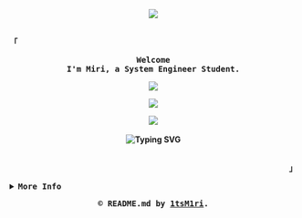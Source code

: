 <p align="center">
  <img
    src="https://capsule-render.vercel.app/api?type=waving&height=100&color=731433&reversal=false&textBg=false"
  />
<br />
<br />
<div align="justify">
  <p align="left">
    <strong>
      <samp>「</samp>
    </strong>
  </p>
  <p align="center">
    <samp>
      <b>
        Welcome
        <br />
        I'm Miri, a System Engineer Student.
        <br />
      <p align="center">
  <img
    src="https://visit-counter.vercel.app/counter.png?page=https%3A%2F%2Fgithub.com%2F1tsm1ri&s=20&c=731433&bg=00000000&no=2&ff=digi&tb=profile+visits%3A+&ta="
  />
        <br />
    <p align="center">
  <img
src="https://media.tenor.com/IjX29sgxJVAAAAAj/sleeping-cute.gif"
  />  
    <p align="center">
  <img
src="https://img.shields.io/badge/Miri_♡-black"
  />
    <br />
    <br />
      <img
        src="https://readme-typing-svg.demolab.com/?font=Iosevka&size=16&pause=1000&color=731433&center=true&vCenter=true&width=435&lines=Just+a+beginner+learning+how+to+code!+♡"
        alt="Typing SVG"
      />
    </samp>
      <br />
      </br>
    </samp>      
  </p>
  <p align="right">
    <strong>
      <samp>」</samp>
    </strong>
  </p>   
  <details>
    <summary>
      <samp>
        <b>More Info</b>
      </samp>
    </summary>
    <br />
    <h2></h2>
    <p align="center">
      <samp>
        ◜<a href="https://linktr.ee/1tsMiri">socials</a> ◌
        <a href="https://discordapp.com/users/517769985716912128">discord</a> ◌
        <a href="https://www.twitch.tv/1tsmiri">twitch</a> ◌
        <a href="mailto:tinymiricomms@gmail.com">contact</a>◞
      </samp>
    </p>
    <h2></h2>
    <br />
    <div align="center">
      <table>
        <tr>
          <td>
            <a href="#--------">
              <img
                align="center"
                alt="GitHub Stats"
                src="https://github-readme-stats.vercel.app/api/?username=1tsm1ri&show_icons=true&count_private=true&rank_icon=github&hide_border=true&theme=dark&font=Iosevka&title_color=73143b&icon_color=ececec&text_color=c1d9d9&bg_color=0d1117"
              />
            </a>
          </td>
          <td>
            <a href="#--------">
              <img
                align="center"
                alt="Top Language"
                src="https://github-readme-stats.vercel.app/api/top-langs/?username=1tsm1ri&layout=compact&hide_border=true&font=Iosevka&title_color=73143b&icon_color=ececec&text_color=c1d9d9&langs_count=16&theme=dark&bg_color=0d1117"
              />
            </a>
          </td>
        </tr>
      </table>
    </div>
  <p align="center">
  <img
src="https://capsule-render.vercel.app/api?type=waving&height=100&color=731433&reversal=false&textBg=false&section=footer"
  />
  </details>
</div>        
<footer>
  <samp>
    <p align="center">
      © README.md by <a href="https://github.com/1tsm1ri" target="_blank">1tsM1ri</a>.
    </p>
  </samp>
</footer>
